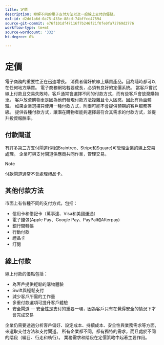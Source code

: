 ```yaml
---
title: 定價
description: 瞭解不同的電子支付方法以及一般線上支付的優點。
exl-id: d2dd1a6d-0a75-433e-88cd-74bffcc47594
source-git-commit: e76f101df47116f7b246f21f0fe0fa72769d2776
workflow-type: tm+mt
source-wordcount: '332'
ht-degree: 0%

---
```


# 定價

電子商務的重要性正在迅速增長。 消費者偏好於線上購買產品，因為隨時都可以在任何地方購買。 電子商務網站若要成長，必須有良好的定價系統。 當客戶嘗試線上付款且交易失敗時，客戶通常會選擇不同的付款方式，而有些客戶會放棄購物車。 客戶放棄購物車是因為他們發現付款方法複雜且令人困惑，因此有負面體驗。 如果企業選擇只使用一種付款方式，則很可能不會提供預期的客戶服務等級。 提供各種付款方式，讓潛在購物者能夠選擇最符合其需求的付款方式，並提升投資報酬率。

## 付款閘道

有許多第三方支付閘道(例如Braintree、Stripe和Square)可管理企業的線上交易處理。 企業可與支付閘道供應商共同作業，管理交易。

>[!NOTE]
>
>付款閘道通常不會處理禮品卡。

## 其他付款方法

市面上有各種不同的支付方式，包括：

- 信用卡和借記卡（萬事達、Visa和美國運通）
- 電子錢包(Apple Pay、Google Pay、PayPal和Afterpay)
- 銀行間轉帳
- 行動付款
- 禮品卡
- 訂閱

## 線上付款

線上付款的優點包括：

- 為客戶提供輕鬆的購物體驗
- Swift與輕鬆支付
- 減少客戶所需的工作量
- 多重付款選項可提升客戶體驗
- 安全閘道 — 安全性是支付的重要一環，因為客戶只有在覺得安全的情況下才會完成交易

企業仍需要透過分析客戶偏好、設定成本、持續成本、安全性與業務需求等方面，來選取支付方法和支付閘道。 所有企業都不同，都有獨特的需求，而且處於不同的階段（編目、行走和執行）。 業務需求和階段在定價策略中起著主要作用。
